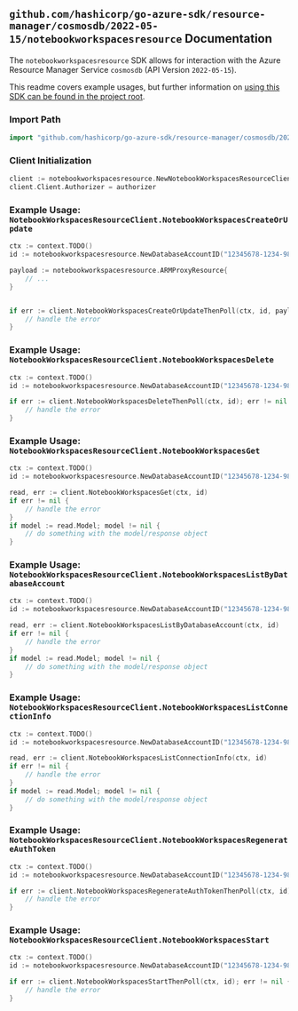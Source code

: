 
## `github.com/hashicorp/go-azure-sdk/resource-manager/cosmosdb/2022-05-15/notebookworkspacesresource` Documentation

The `notebookworkspacesresource` SDK allows for interaction with the Azure Resource Manager Service `cosmosdb` (API Version `2022-05-15`).

This readme covers example usages, but further information on [using this SDK can be found in the project root](https://github.com/hashicorp/go-azure-sdk/tree/main/docs).

### Import Path

```go
import "github.com/hashicorp/go-azure-sdk/resource-manager/cosmosdb/2022-05-15/notebookworkspacesresource"
```


### Client Initialization

```go
client := notebookworkspacesresource.NewNotebookWorkspacesResourceClientWithBaseURI("https://management.azure.com")
client.Client.Authorizer = authorizer
```


### Example Usage: `NotebookWorkspacesResourceClient.NotebookWorkspacesCreateOrUpdate`

```go
ctx := context.TODO()
id := notebookworkspacesresource.NewDatabaseAccountID("12345678-1234-9876-4563-123456789012", "example-resource-group", "databaseAccountValue")

payload := notebookworkspacesresource.ARMProxyResource{
	// ...
}


if err := client.NotebookWorkspacesCreateOrUpdateThenPoll(ctx, id, payload); err != nil {
	// handle the error
}
```


### Example Usage: `NotebookWorkspacesResourceClient.NotebookWorkspacesDelete`

```go
ctx := context.TODO()
id := notebookworkspacesresource.NewDatabaseAccountID("12345678-1234-9876-4563-123456789012", "example-resource-group", "databaseAccountValue")

if err := client.NotebookWorkspacesDeleteThenPoll(ctx, id); err != nil {
	// handle the error
}
```


### Example Usage: `NotebookWorkspacesResourceClient.NotebookWorkspacesGet`

```go
ctx := context.TODO()
id := notebookworkspacesresource.NewDatabaseAccountID("12345678-1234-9876-4563-123456789012", "example-resource-group", "databaseAccountValue")

read, err := client.NotebookWorkspacesGet(ctx, id)
if err != nil {
	// handle the error
}
if model := read.Model; model != nil {
	// do something with the model/response object
}
```


### Example Usage: `NotebookWorkspacesResourceClient.NotebookWorkspacesListByDatabaseAccount`

```go
ctx := context.TODO()
id := notebookworkspacesresource.NewDatabaseAccountID("12345678-1234-9876-4563-123456789012", "example-resource-group", "databaseAccountValue")

read, err := client.NotebookWorkspacesListByDatabaseAccount(ctx, id)
if err != nil {
	// handle the error
}
if model := read.Model; model != nil {
	// do something with the model/response object
}
```


### Example Usage: `NotebookWorkspacesResourceClient.NotebookWorkspacesListConnectionInfo`

```go
ctx := context.TODO()
id := notebookworkspacesresource.NewDatabaseAccountID("12345678-1234-9876-4563-123456789012", "example-resource-group", "databaseAccountValue")

read, err := client.NotebookWorkspacesListConnectionInfo(ctx, id)
if err != nil {
	// handle the error
}
if model := read.Model; model != nil {
	// do something with the model/response object
}
```


### Example Usage: `NotebookWorkspacesResourceClient.NotebookWorkspacesRegenerateAuthToken`

```go
ctx := context.TODO()
id := notebookworkspacesresource.NewDatabaseAccountID("12345678-1234-9876-4563-123456789012", "example-resource-group", "databaseAccountValue")

if err := client.NotebookWorkspacesRegenerateAuthTokenThenPoll(ctx, id); err != nil {
	// handle the error
}
```


### Example Usage: `NotebookWorkspacesResourceClient.NotebookWorkspacesStart`

```go
ctx := context.TODO()
id := notebookworkspacesresource.NewDatabaseAccountID("12345678-1234-9876-4563-123456789012", "example-resource-group", "databaseAccountValue")

if err := client.NotebookWorkspacesStartThenPoll(ctx, id); err != nil {
	// handle the error
}
```
